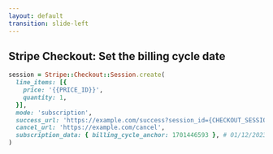 ```yaml
---
layout: default
transition: slide-left
---
```


## Stripe Checkout: Set the billing cycle date

```ruby
session = Stripe::Checkout::Session.create(
  line_items: [{
    price: '{{PRICE_ID}}',
    quantity: 1,
  }],
  mode: 'subscription',
  success_url: 'https://example.com/success?session_id={CHECKOUT_SESSION_ID}',
  cancel_url: 'https://example.com/cancel',
  subscription_data: { billing_cycle_anchor: 1701446593 }, # 01/12/2023}
)
```